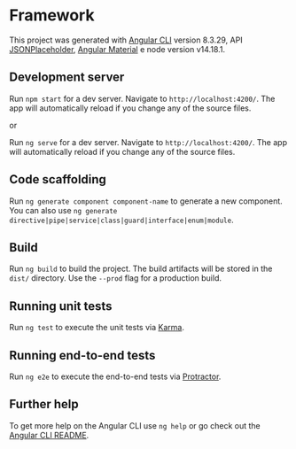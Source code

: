 # Framework

This project was generated with [Angular CLI](https://github.com/angular/angular-cli) version 8.3.29, API [JSONPlaceholder](https://jsonplaceholder.typicode.com/), [Angular Material](https://material.angular.io/) e node version v14.18.1.

## Development server
Run `npm start` for a dev server. Navigate to `http://localhost:4200/`. The app will automatically reload if you change any of the source files.

or

Run `ng serve` for a dev server. Navigate to `http://localhost:4200/`. The app will automatically reload if you change any of the source files.

## Code scaffolding

Run `ng generate component component-name` to generate a new component. You can also use `ng generate directive|pipe|service|class|guard|interface|enum|module`.

## Build

Run `ng build` to build the project. The build artifacts will be stored in the `dist/` directory. Use the `--prod` flag for a production build.

## Running unit tests

Run `ng test` to execute the unit tests via [Karma](https://karma-runner.github.io).

## Running end-to-end tests

Run `ng e2e` to execute the end-to-end tests via [Protractor](http://www.protractortest.org/).

## Further help

To get more help on the Angular CLI use `ng help` or go check out the [Angular CLI README](https://github.com/angular/angular-cli/blob/master/README.md).
